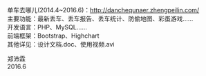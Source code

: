 单车去哪儿(2014.4~2016.6)：<a href=http://danchequnaer.zhengpeilin.com/>http://danchequnaer.zhengpeilin.com/</a><br>
主要功能：最新丢车、丢车报告、丢车统计、防偷地图、彩蛋游戏……<br>
开发语言：PHP、MySQL……<br>
前端框架：Bootstrap、Highchart<br>
其他详见：设计文档.doc、使用视频.avi

郑沛霖<br>
2016.6
